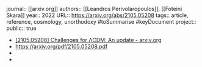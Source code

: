 journal:: [[arxiv.org]] 
authors:: [[Leandros Perivolaropoulos]], [[Foteini Skara]] 
year:: 2022
URL:: https://arxiv.org/abs/2105.05208
tags:: article, reference, cosmology, unorthodoxy #toSummarise #keyDocument 
project::
public:: true
- [[2105.05208] Challenges for ΛCDM: An update - arxiv.org](https://arxiv.org/abs/2105.05208)
- https://arxiv.org/pdf/2105.05208.pdf
-
-